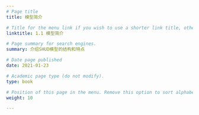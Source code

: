 ```yaml
---
# Page title
title: 模型简介

# Title for the menu link if you wish to use a shorter link title, otherwise remove this option.
linktitle: 1.1 模型简介

# Page summary for search engines.
summary: 介绍SHUD模型的结构和特点

# Date page published
date: 2021-01-23

# Academic page type (do not modify).
type: book

# Position of this page in the menu. Remove this option to sort alphabetically.
weight: 10

---
```

